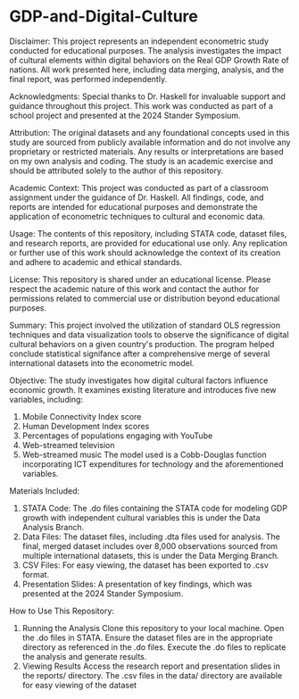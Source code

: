 # GDP-and-Digital-Culture
Disclaimer:
This project represents an independent econometric study conducted for educational purposes. The analysis investigates the impact of cultural elements within digital behaviors on the Real GDP Growth Rate of nations. All work presented here, including data merging, analysis, and the final report, was performed independently.

Acknowledgments:
Special thanks to Dr. Haskell for invaluable support and guidance throughout this project. This work was conducted as part of a school project and presented at the 2024 Stander Symposium.

Attribution:
The original datasets and any foundational concepts used in this study are sourced from publicly available information and do not involve any proprietary or restricted materials. Any results or interpretations are based on my own analysis and coding. The study is an academic exercise and should be attributed solely to the author of this repository.

Academic Context:
This project was conducted as part of a classroom assignment under the guidance of Dr. Haskell. All findings, code, and reports are intended for educational purposes and demonstrate the application of econometric techniques to cultural and economic data.

Usage:
The contents of this repository, including STATA code, dataset files, and research reports, are provided for educational use only. Any replication or further use of this work should acknowledge the context of its creation and adhere to academic and ethical standards.

License:
This repository is shared under an educational license. Please respect the academic nature of this work and contact the author for permissions related to commercial use or distribution beyond educational purposes.

Summary:
This project involved the utilization of standard OLS regression techniques and data visualization tools to observe the significance of digital cultural behaviors on a given country's production. The program helped conclude statistical signifance after a comprehensive merge of several international datasets into the econometric model.

Objective:
The study investigates how digital cultural factors influence economic growth. It examines existing literature and introduces five new variables, including:

1. Mobile Connectivity Index score
2. Human Development Index scores
3. Percentages of populations engaging with YouTube
4. Web-streamed television
5. Web-streamed music
The model used is a Cobb-Douglas function incorporating ICT expenditures for technology and the aforementioned variables.

Materials Included:
1. STATA Code: The .do files containing the STATA code for modeling GDP growth with independent cultural variables this is under the Data Analysis Branch.
2. Data Files: The dataset files, including .dta files used for analysis. The final, merged dataset includes over 8,000 observations sourced from multiple international datasets, this is under the Data Merging Branch.
3. CSV Files: For easy viewing, the dataset has been exported to .csv format.
4. Presentation Slides: A presentation of key findings, which was presented at the 2024 Stander Symposium.

How to Use This Repository:
1. Running the Analysis
  Clone this repository to your local machine.
  Open the .do files in STATA.
  Ensure the dataset files are in the appropriate directory as referenced in the .do files.
  Execute the .do files to replicate the analysis and generate results.
2. Viewing Results
   Access the research report and presentation slides in the reports/ directory.
   The .csv files in the data/ directory are available for easy viewing of the dataset
